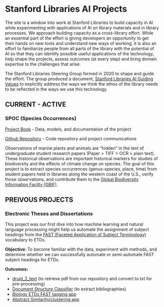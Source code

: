 # Stanford Libraries AI Projects

The site is a window into work at Stanford Libraries to build capacity in AI while experimenting with applications of AI on library materials and in library processes. We approach building capacity as a cross-library effort. While an essential part of the effort is giving developers an opportunity to get their hands on new tools and understand new ways of working, it is also an effort to familiarize people from all parts of the library with the potential of AI so that they can identify possible useful applications of the technology, help shape the projects, assess outcomes (at every step) and bring domain expertise to the challenges that arise. 

The Stanford Libraries Steering Group formed in 2020 to shape and guide the effort. The group produced a document, [Stanford Libraries AI Guiding Values](guiding-values.tex) to explicitly address the ways we think the ethos of the library needs to be reflected in the ways we use this technology. 

## CURRENT - ACTIVE


### SPOC (Species Occurrences)

[Project Book](https://sul-dlss-labs.github.io/spoc/) - Data, models, and documentation of the project 

[Github Repository](https://github.com/sul-dlss-labs/spoc) - Code repository and project communications

Observations of marine plants and animals are “hidden” in the text of undergraduate student research papers (Paper > TIFF > OCR > plain text). These historical observations are important historical markers for studies of biodiversity and the effects of climate change on species. The goal of this project is to extract species occurrences (genus-species, place, time) from student papers held in libraries along the western coast of the U.S., verify those observations, and contribute them to the [Global Biodiversity Information Facilty (GBIF)](https://www.gbif.org/). 

## PREIVOUS PROJECTS

### Electronic Theses and Dissertations
This project was our first dive into how machine learning and natural language processing might help us automate the assignment of subject headings from the [FAST (Faceted Application of Subject Terminology)](https://www.oclc.org/research/areas/data-science/fast.html) vocabulary to ETDs. 

**Objective**: To become familiar with the data, experiment with methods, and determine whether we can successfully automate or semi-automate FAST subject headings for ETDs.  

**Outcomes:**
- [druid_2_text](https://github.com/sul-dlss-labs/druid_2_text) (to retrieve pdf from our repository and convert to txt for pre-processing)
- [Document Structure Classifier](https://github.com/sul-dlss-labs/etd_structure_classifier) (to extract bibliographies)
- [Biology ETDs FAST tagging app](https://biology-fast-etds.herokuapp.com/)
- [Abstract Similarity/clustering app](https://etd-abstract-similarity.herokuapp.com/)
